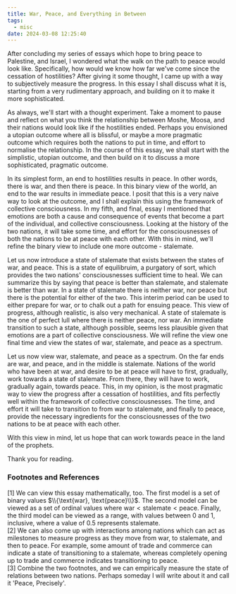 ```yaml
---
title: War, Peace, and Everything in Between
tags:
  - misc
date: 2024-03-08 12:25:40
---
```



After concluding my series of essays which hope to bring peace to Palestine, and Israel, I wondered what the walk on the path to peace would look like. Specifically, how would we know how far we've come since the cessation of hostilities? After giving it some thought, I came up with a way to subjectively measure the progress. In this essay I shall discuss what it is, starting from a very rudimentary approach, and building on it to make it more sophisticated.  

As always, we'll start with a thought experiment. Take a moment to pause and reflect on what you think the relationship between Moshe, Moosa, and their nations would look like if the hostilities ended. Perhaps you envisioned a utopian outcome where all is blissful, or maybe a more pragmatic outcome which requires both the nations to put in time, and effort to normalise the relationship. In the course of this essay, we shall start with the simplistic, utopian outcome, and then build on it to discuss a more sophisticated, pragmatic outcome.  

In its simplest form, an end to hostilities results in peace. In other words, there is war, and then there is peace. In this binary view of the world, an end to the war results in immediate peace. I posit that this is a very naive way to look at the outcome, and I shall explain this using the framework of collective consciousness. In my fifth, and final, essay I mentioned that emotions are both a cause and consequence of events that become a part of the individual, and collective consciousness. Looking at the history of the two nations, it will take some time, and effort for the consciousnesses of both the nations to be at peace with each other. With this in mind, we'll refine the binary view to include one more outcome - stalemate.  


Let us now introduce a state of stalemate that exists between the states of war, and peace. This is a state of equilibruim, a purgatory of sort, which provides the two nations' consciousnesses sufficient time to heal. We can summarize this by saying that peace is better than stalemate, and stalemate is better than war. In a state of stalemate there is neither war, nor peace but there is the potential for either of the two. This interim period can be used to either prepare for war, or to chalk out a path for ensuing peace. This view of progress, although realistic, is also very mechanical. A state of stalemate is the one of perfect lull where there is neither peace, nor war. An immediate transition to such a state, although possible, seems less plausible given that emotions are a part of collective consciousness. We will refine the view one final time and view the states of war, stalemate, and peace as a spectrum.  

Let us now view war, stalemate, and peace as a spectrum. On the far ends are war, and peace, and in the middle is stalemate. Nations of the world who have been at war, and desire to be at peace will have to first, gradually, work towards a state of stalemate. From there, they will have to work, gradually again, towards peace. This, in my opinion, is the most pragmatic way to view the progress after a cessation of hostilities, and fits perfectly well within the framework of collective consciousnesses. The time, and effort it will take to transition to from war to stalemate, and finally to peace, provide the necessary ingredients for the consciousnesses of the two nations to be at peace with each other.  

With this view in mind, let us hope that can work towards peace in the land of the prophets.

Thank you for reading.

### Footnotes and References  

[1] We can view this essay mathematically, too. The first model is a set of binary values $\\{\text{war}, \text{peace}\\}$. The second model can be viewed as a set of ordinal values where $\text{war} < \text{stalemate} < \text{peace}$. Finally, the third model can be viewed as a range, with values between $0$ and $1$, inclusive, where a value of $0.5$ represents stalemate.  
[2] We can also come up with interactions among nations which can act as milestones to measure progress as they move from war, to stalemate, and then to peace. For example, some amount of trade and commerce can indicate a state of transitioning to a stalemate, whereas completely opening up to trade and commerce indicates transitioning to peace.  
[3] Combine the two footnotes, and we can empirically measure the state of relations between two nations. Perhaps someday I will write about it and call it 'Peace, Precisely'.